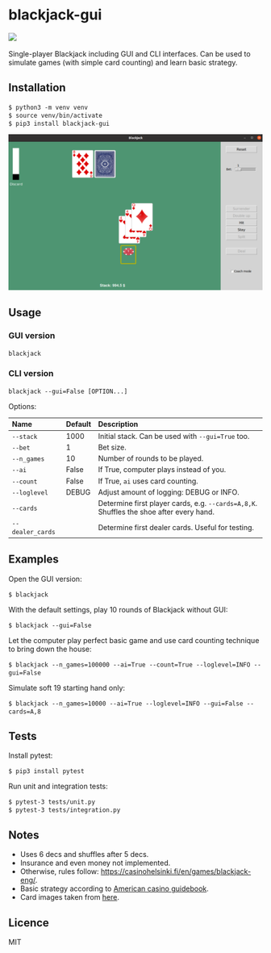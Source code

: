 # blackjack-gui
![](https://github.com/tukiains/blackjack-gui/workflows/tests/badge.svg)

Single-player Blackjack including GUI and CLI interfaces. Can be used to simulate games (with simple card counting) 
and learn basic strategy.

## Installation
``` 
$ python3 -m venv venv
$ source venv/bin/activate
$ pip3 install blackjack-gui
```
<img src="blackjack_gui/images/bj-shot.png" alt="" width="600"/>

## Usage

### GUI version
```
blackjack
```

### CLI version
```
blackjack --gui=False [OPTION...]
```

Options:

| Name             | Default | Description                                                                             | 
|:-----------------|:--------|:----------------------------------------------------------------------------------------|
| `--stack`        | 1000    | Initial stack. Can be used with `--gui=True` too.                                       |
| `--bet`          | 1       | Bet size.                                                                               |
| `--n_games`      | 10      | Number of rounds to be played.                                                          |
| `--ai`           | False   | If True, computer plays instead of you.                                                 |
| `--count`        | False   | If True, `ai` uses card counting.                                                       |
| `--loglevel`     | DEBUG   | Adjust amount of logging: DEBUG or INFO.                                                |
| `--cards`        |         | Determine first player cards, e.g. `--cards=A,8,K`. Shuffles the shoe after every hand. |
| `--dealer_cards` |         | Determine first dealer cards. Useful for testing.                                       |


## Examples
Open the GUI version:
```
$ blackjack
```

With the default settings, play 10 rounds of Blackjack without GUI:
```
$ blackjack --gui=False
```

Let the computer play perfect basic game and use card counting technique to bring down the house:
```
$ blackjack --n_games=100000 --ai=True --count=True --loglevel=INFO --gui=False
```

Simulate soft 19 starting hand only:
```
$ blackjack --n_games=10000 --ai=True --loglevel=INFO --gui=False --cards=A,8
```

## Tests
Install pytest:
```
$ pip3 install pytest
```
Run unit and integration tests:
```
$ pytest-3 tests/unit.py
$ pytest-3 tests/integration.py
```


## Notes
* Uses 6 decs and shuffles after 5 decs.
* Insurance and even money not implemented.
* Otherwise, rules follow: https://casinohelsinki.fi/en/games/blackjack-eng/.
* Basic strategy according to [American casino guidebook](https://www.americancasinoguidebook.com/wp-content/uploads/2014/04/BJ-strategy-chart-for-web.pdf).
* Card images taken from [here](https://code.google.com/archive/p/vector-playing-cards/).

## Licence
MIT
